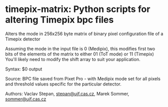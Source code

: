 # timepix-matrix: Python scripts for altering Timepix bpc files

Alters the mode in 256x256 byte matrix of binary pixel configuration file of a Timepix detector

Assuming the mode in the input file is 0 (Medipix),
this modifies first two bits of the elements of the matrix to either 01 (ToT mode) or 11 (Timepix)
You'll likely need to modify the shift array to suit your application.

Syntax: $0 <source >output

Source: BPC file saved from Pixet Pro - with Medipix mode set for all pixels and threshold values specific for the particular detector.

Authors: Vaclav Stepan, stepan@ujf.cas.cz, Marek Sommer, sommer@ujf.cas.cz

